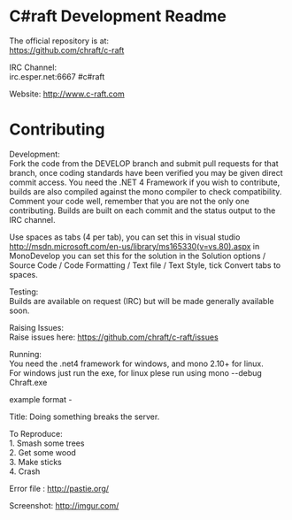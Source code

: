 C#raft Development Readme
=============================

The official repository is at:  
https://github.com/chraft/c-raft

IRC Channel:  
irc.esper.net:6667 #c#raft

Website:
http://www.c-raft.com

Contributing
=============================

Development:  
Fork the code from the DEVELOP branch and submit pull requests for that branch, once coding standards have been verified you may be given direct commit access.
You need the .NET 4 Framework if you wish to contribute, builds are also compiled against the mono compiler to check compatibility.
Comment your code well, remember that you are not the only one contributing.
Builds are built on each commit and the status output to the IRC channel. 

Use spaces as tabs (4 per tab), you can set this in visual studio http://msdn.microsoft.com/en-us/library/ms165330(v=vs.80).aspx in MonoDevelop you can set this for the solution in the Solution options / Source Code / Code Formatting / Text file / Text Style, tick Convert tabs to spaces.

Testing:  
Builds are available on request (IRC) but will be made generally available soon.

Raising Issues:  
Raise issues here: https://github.com/chraft/c-raft/issues  

Running:  
You need the .net4 framework for windows, and mono 2.10+ for linux.  
For windows just run the exe, for linux plese run using mono --debug Chraft.exe 

example format -  

Title: Doing something breaks the server.  
  
To Reproduce:  
    1. Smash some trees  
    2. Get some wood  
    3. Make sticks  
    4. Crash  

Error file : http://pastie.org/  

Screenshot: http://imgur.com/  
